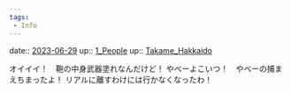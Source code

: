 ```yaml
---
tags:
 - Info
---
```


date:: [2023-06-29](/Daily_Note/2023-06-29.md)
up:: [1_People](Bar/Novel/Nacaria/1_People.md)
up:: [Takame_Hakkaido](../Bar/Novel/Nacaria/Takame_Hakkaido.md)

オイイイ！　鞄の中身武器塗れなんだけど！
やべーよこいつ！　やべーの捕まえちまったよ！
リアルに離すわけには行かなくなったわ！